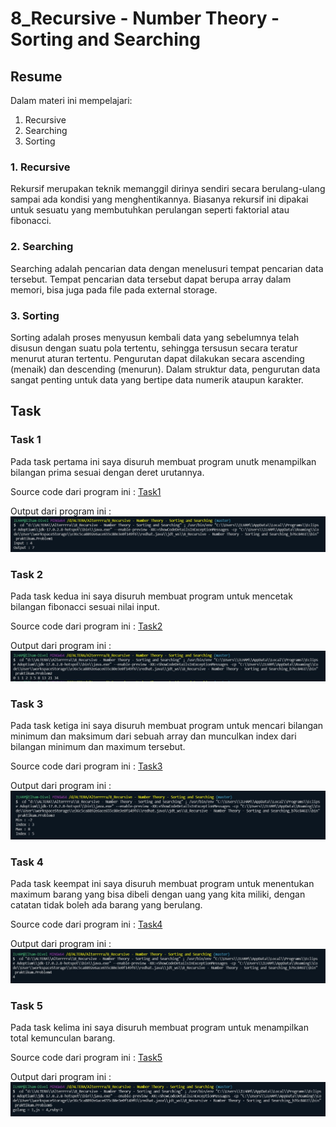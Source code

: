 # 8_Recursive - Number Theory - Sorting and Searching

## Resume
Dalam materi ini mempelajari:
1. Recursive
2. Searching
3. Sorting

### 1. Recursive
Rekursif merupakan teknik memanggil dirinya sendiri secara berulang-ulang sampai ada kondisi yang menghentikannya. Biasanya rekursif ini dipakai untuk sesuatu yang membutuhkan perulangan seperti faktorial atau fibonacci.

### 2. Searching
Searching adalah pencarian data dengan menelusuri tempat pencarian data tersebut. Tempat pencarian data tersebut dapat berupa array dalam memori, bisa juga pada file pada external storage.

### 3. Sorting
Sorting adalah proses menyusun kembali data yang sebelumnya telah disusun dengan suatu pola tertentu, sehingga tersusun secara teratur menurut aturan tertentu. Pengurutan dapat dilakukan secara ascending (menaik) dan descending (menurun). Dalam struktur data, pengurutan data sangat penting untuk data yang bertipe data numerik ataupun karakter.

## Task

### Task 1
Pada task pertama ini saya disuruh membuat program unutk menampilkan bilangan prima sesuai dengan deret urutannya.

Source code dari program ini : [Task1](./praktikum/Problem1.java)

Output dari program ini :
![output1](./screenshots/primeX.jpg)

### Task 2
Pada task kedua ini saya disuruh membuat program untuk mencetak bilangan fibonacci sesuai nilai input.

Source code dari program ini : [Task2](./praktikum/Problem2.java)

Output dari program ini :
![output2](./screenshots/fibonacci.jpg)

### Task 3
Pada task ketiga ini saya disuruh membuat program untuk mencari bilangan minimum dan maksimum dari sebuah array dan munculkan index dari bilangan minimum dan maximum tersebut.

Source code dari program ini : [Task3](./praktikum/Problem3.java)

Output dari program ini :
![output3](./screenshots/minMax.jpg)

### Task 4
Pada task keempat ini saya disuruh membuat program untuk menentukan maximum barang yang bisa dibeli dengan uang yang kita miliki, dengan catatan tidak boleh ada barang  yang berulang.

Source code dari program ini : [Task4](./praktikum/Problem4.java)

Output dari program ini :
![output4](./screenshots/maximumBuy.jpg)

### Task 5
Pada task kelima ini saya disuruh membuat program untuk menampilkan total kemunculan barang.

Source code dari program ini : [Task5](./praktikum/Problem5.java)

Output dari program ini :
![output5](./screenshots/mostAppearItem.jpg)